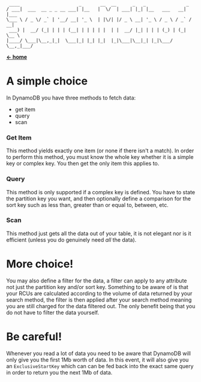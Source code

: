 ```
 ____                      _       __  __      _   _               _
/ ___|  ___  __ _ _ __ ___| |__   |  \/  | ___| |_| |__   ___   __| |___
\___ \ / _ \/ _` | '__/ __| '_ \  | |\/| |/ _ \ __| '_ \ / _ \ / _` / __|
 ___) |  __/ (_| | | | (__| | | | | |  | |  __/ |_| | | | (_) | (_| \__ \
|____/ \___|\__,_|_|  \___|_| |_| |_|  |_|\___|\__|_| |_|\___/ \__,_|___/
```
[**<- home**](./README.md)


# A simple choice
In DynamoDB you have three methods to fetch data:
- get item
- query
- scan


### Get Item

This method yields exactly one item (or none if there isn't a match). In order to perform this method, you must know the whole key whether it is a simple key or complex key. You then get the only item this applies to.


### Query

This method is only supported if a complex key is defined. You have to state the partition key you want, and then optionally define a comparison for the sort key such as less than, greater than or equal to, between, etc.


### Scan

This method just gets all the data out of your table, it is not elegant nor is it efficient (unless you do genuinely need _all_ the data).


# More choice!

You may also define a filter for the data, a filter can apply to any attribute not just the partition key and/or sort key. Something to be aware of is that your RCUs are calculated according to the volume of data returned by your search method, the filter is then applied after your search method meaning you are still charged for the data filtered out. The only benefit being that you do not have to filter the data yourself.


# Be careful!
Whenever you read a lot of data you need to be aware that DynamoDB will only give you the first 1Mb worth of data. In this event, it will also give you an `ExclusiveStartKey` which can can be fed back into the exact same query in order to return you the next 1Mb of data.
